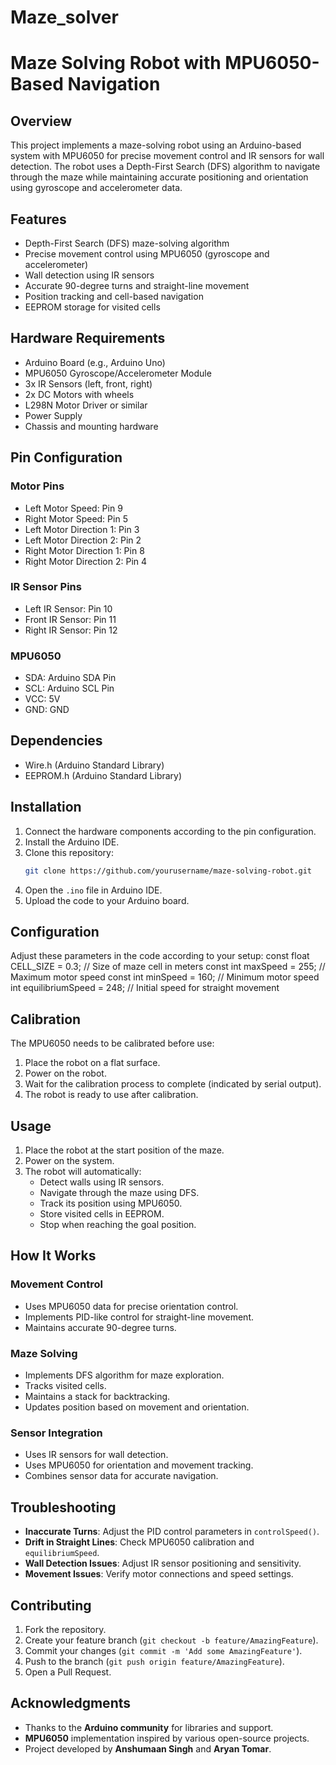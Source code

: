 # Maze_solver
# Maze Solving Robot with MPU6050-Based Navigation

## Overview
This project implements a maze-solving robot using an Arduino-based system with MPU6050 for precise movement control and IR sensors for wall detection. The robot uses a Depth-First Search (DFS) algorithm to navigate through the maze while maintaining accurate positioning and orientation using gyroscope and accelerometer data.

## Features
- Depth-First Search (DFS) maze-solving algorithm
- Precise movement control using MPU6050 (gyroscope and accelerometer)
- Wall detection using IR sensors
- Accurate 90-degree turns and straight-line movement
- Position tracking and cell-based navigation
- EEPROM storage for visited cells

## Hardware Requirements
- Arduino Board (e.g., Arduino Uno)
- MPU6050 Gyroscope/Accelerometer Module
- 3x IR Sensors (left, front, right)
- 2x DC Motors with wheels
- L298N Motor Driver or similar
- Power Supply
- Chassis and mounting hardware

## Pin Configuration

### Motor Pins
- Left Motor Speed: Pin 9
- Right Motor Speed: Pin 5
- Left Motor Direction 1: Pin 3
- Left Motor Direction 2: Pin 2
- Right Motor Direction 1: Pin 8
- Right Motor Direction 2: Pin 4

### IR Sensor Pins
- Left IR Sensor: Pin 10
- Front IR Sensor: Pin 11
- Right IR Sensor: Pin 12

### MPU6050
- SDA: Arduino SDA Pin
- SCL: Arduino SCL Pin
- VCC: 5V
- GND: GND

## Dependencies
- Wire.h (Arduino Standard Library)
- EEPROM.h (Arduino Standard Library)

## Installation
1. Connect the hardware components according to the pin configuration.
2. Install the Arduino IDE.
3. Clone this repository:
   ```bash
   git clone https://github.com/yourusername/maze-solving-robot.git
4. Open the `.ino` file in Arduino IDE.
5. Upload the code to your Arduino board.

## Configuration
Adjust these parameters in the code according to your setup:
const float CELL_SIZE = 0.3; // Size of maze cell in meters
const int maxSpeed = 255; // Maximum motor speed
const int minSpeed = 160; // Minimum motor speed
int equilibriumSpeed = 248; // Initial speed for straight movement



## Calibration
The MPU6050 needs to be calibrated before use:

1. Place the robot on a flat surface.
2. Power on the robot.
3. Wait for the calibration process to complete (indicated by serial output).
4. The robot is ready to use after calibration.

## Usage
1. Place the robot at the start position of the maze.
2. Power on the system.
3. The robot will automatically:
   - Detect walls using IR sensors.
   - Navigate through the maze using DFS.
   - Track its position using MPU6050.
   - Store visited cells in EEPROM.
   - Stop when reaching the goal position.

## How It Works

### Movement Control
- Uses MPU6050 data for precise orientation control.
- Implements PID-like control for straight-line movement.
- Maintains accurate 90-degree turns.

### Maze Solving
- Implements DFS algorithm for maze exploration.
- Tracks visited cells.
- Maintains a stack for backtracking.
- Updates position based on movement and orientation.

### Sensor Integration
- Uses IR sensors for wall detection.
- Uses MPU6050 for orientation and movement tracking.
- Combines sensor data for accurate navigation.

## Troubleshooting
- **Inaccurate Turns**: Adjust the PID control parameters in `controlSpeed()`.
- **Drift in Straight Lines**: Check MPU6050 calibration and `equilibriumSpeed`.
- **Wall Detection Issues**: Adjust IR sensor positioning and sensitivity.
- **Movement Issues**: Verify motor connections and speed settings.

## Contributing
1. Fork the repository.
2. Create your feature branch (`git checkout -b feature/AmazingFeature`).
3. Commit your changes (`git commit -m 'Add some AmazingFeature'`).
4. Push to the branch (`git push origin feature/AmazingFeature`).
5. Open a Pull Request.

## Acknowledgments
- Thanks to the **Arduino community** for libraries and support.
- **MPU6050** implementation inspired by various open-source projects.
- Project developed by **Anshumaan Singh** and **Aryan Tomar**.
